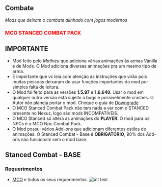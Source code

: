 ## Combate
_Mods que deixam o combate alinhado com jogos modernos_

### <span style="color:red">MCO STANCED COMBAT PACK</span>
## IMPORTANTE
- Mod feito pelo _Mathieu_ que adiciona várias animações às armas Vanilla e de Mods. O Mod adiciona diversas animações pra um mesmo tipo de arma.
- É importante que vc leia com atenção as instruções que virão pois muitas pessoas deixaram de usar funções importantes do mod por simples falta de leitura.
- O Mod foi feito para as versões **1.5.97** e **1.6.640**. Usar o mod em qualquer outra versão está sujeito a bugs e possivelmente crashes. O Autor não planeja portar o mod. Cheque o guia de [Downgrade](https://github.com/Dasinhoo/guia-skyrim/blob/main/downgrade.md)
- O MCO Stanced Combat Pack não tem nada a ver com o STANCED presente no Nexus, logo são mods INCOMPATÍVEIS.
- O MCO Stanced só altera as animações do **PLAYER**. O mod para os NPCs é o MCO Npc Combat Pack.
- O Mod possui vários Add-ons que adicionam diferentes estilos de animações. O Stanced Combat - Base é **OBRIGATÓRIO**, 90% dos Add-ons não funcionam sem o mod base.
## Stanced Combat - BASE
### Requerimentos
- [MCO](https://www.distaranimation.com/mods/attack) e todos os seus requerimentos.
![alt text](https://imgur.com/a/GnoMHTN)